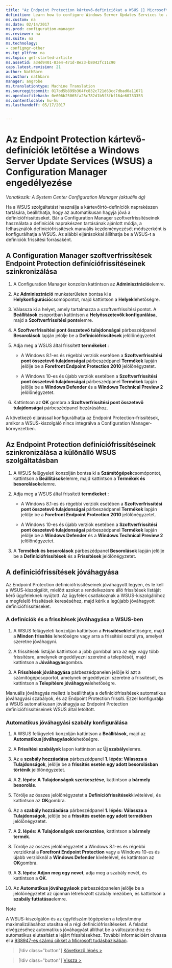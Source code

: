```yaml
---
title: "Az Endpoint Protection kártevő-definíciókat a WSUS |} Microsoft Docs"
definition: Learn how to configure Windows Server Updates Services to auto-approve definition updates.
ms.custom: na
ms.date: 02/14/2017
ms.prod: configuration-manager
ms.reviewer: na
ms.suite: na
ms.technology:
- configmgr-other
ms.tgt_pltfrm: na
ms.topic: get-started-article
ms.assetid: a34d9401-83e4-471d-8e23-b8042fc11c90
caps.latest.revision: 21
author: NathBarn
ms.author: nathbarn
manager: angrobe
ms.translationtype: Machine Translation
ms.sourcegitcommit: 017bd5b899b364fc832c721d63cc7dbad0a11671
ms.openlocfilehash: 0e606b25065fa25c782d1b5f3fbf164e60733353
ms.contentlocale: hu-hu
ms.lasthandoff: 05/17/2017


---
```


# <a name="enable-endpoint-protection-malware-definitions-to-download-from-windows-server-update-services-wsus-for-configuration-manager"></a>Az Endpoint Protection kártevő-definíciók letöltése a Windows Server Update Services (WSUS) a Configuration Manager engedélyezése

*Vonatkozik: A System Center Configuration Manager (aktuális ág)*

 Ha a WSUS szolgáltatást használja a kártevőirtó-definíciók naprakészen tartására, beállíthatja, hogy az automatikusan hagyja jóvá a definíciófrissítéseket. Bár a Configuration Manager szoftverfrissítéseinek használata a definíciók naprakészen tartásának ajánlott módja, a felhasználók definíciófrissítések manuális kezdeményezését módszerként is konfigurálhatja a WSUS. Az alábbi eljárásokkal állíthatja be a WSUS-t a definíciók frissítési forrásaként.

## <a name="to-synchronize-endpoint-protection-definition-updates-in-configuration-manager-software-updates"></a>A Configuration Manager szoftverfrissítések Endpoint Protection definíciófrissítéseinek szinkronizálása

1.  A Configuration Manager konzolon kattintson az **Adminisztráció**elemre.

2.  Az **Adminisztráció** munkaterületen bontsa ki a **Helykonfiguráció**csomópontot, majd kattintson a **Helyek**lehetőségre.

3.  Válassza ki a helyet, amely tartalmazza a szoftverfrissítési pontot. A **Beállítások** csoportban kattintson a **Helyösszetevők konfigurálása**, majd a **Szoftverfrissítési pont**elemre.

4.  A **Szoftverfrissítési pont összetevő tulajdonságai** párbeszédpanel **Besorolások** lapján jelölje be a **Definíciófrissítések** jelölőnégyzetet.

5.  Adja meg a WSUS által frissített **termékeket** :

    -   A Windows 8.1-es és régebbi verziók esetében a **Szoftverfrissítési pont összetevő tulajdonságai** párbeszédpanel **Termékek** lapján jelölje be a **Forefront Endpoint Protection 2010** jelölőnégyzetet.

    -   A Windows 10-es és újabb verziók esetében a **Szoftverfrissítési pont összetevő tulajdonságai** párbeszédpanel **Termékek** lapján jelölje be a **Windows Defender** és a **Windows Technical Preview 2** jelölőnégyzetet.

6.  Kattintson az **OK** gombra a **Szoftverfrissítési pont összetevő tulajdonságai** párbeszédpanel bezárásához.

 A következő eljárással konfigurálhatja az Endpoint Protection-frissítések, amikor a WSUS-kiszolgáló nincs integrálva a Configuration Manager-környezetben.

## <a name="to-synchronize-endpoint-protection-definition-updates-in-standalone-wsus"></a>Az Endpoint Protection definíciófrissítéseinek szinkronizálása a különálló WSUS szolgáltatásban

1.  A WSUS felügyeleti konzolján bontsa ki a **Számítógépek**csomópontot, kattintson a **Beállítások**elemre, majd kattintson a **Termékek és besorolások**elemre.

2.  Adja meg a WSUS által frissített **termékeket** :

    -   A Windows 8.1-es és régebbi verziók esetében a **Szoftverfrissítési pont összetevő tulajdonságai** párbeszédpanel **Termékek** lapján jelölje be a **Forefront Endpoint Protection 2010** jelölőnégyzetet.

    -   A Windows 10-es és újabb verziók esetében a **Szoftverfrissítési pont összetevő tulajdonságai** párbeszédpanel **Termékek** lapján jelölje be a **Windows Defender** és a **Windows Technical Preview 2** jelölőnégyzetet.

3.  A **Termékek és besorolások** párbeszédpanel **Besorolások** lapján jelölje be a **Definíciófrissítések** és a **Frissítések** jelölőnégyzetet.

## <a name="approving-definition-updates"></a>A definíciófrissítések jóváhagyása
 Az Endpoint Protection definíciófrissítéseinek jóváhagyott legyen, és le kell a WSUS-kiszolgálót, mielőtt azokat a rendelkezésre álló frissítések listáját kérő ügyfeleknek nyújtott. Az ügyfelek csatlakoznak a WSUS-kiszolgálóhoz a megfelelő frissítések kereséséhez, majd kérik a legújabb jóváhagyott definíciófrissítéseket.

### <a name="to-approve-definitions-and-updates-in-wsus"></a>A definíciók és a frissítések jóváhagyása a WSUS-ben

1.  A WSUS felügyeleti konzolján kattintson a **Frissítések**lehetőségre, majd a **Minden frissítés** lehetőségre vagy arra a frissítési osztályra, amelyet szeretne jóváhagyni.

2.  A frissítések listáján kattintson a jobb gombbal arra az egy vagy több frissítésre, amelynek engedélyezni szeretné a telepítését, majd kattintson a **Jóváhagyás**gombra.

3.  A **Frissítések jóváhagyása** párbeszédpanelen jelölje ki azt a számítógépcsoportot, amelynek engedélyezni szeretné a frissítését, és kattintson a **Telepítésre jóváhagyva**lehetőségre.

 Manuális jóváhagyás mellett is beállíthatja a definíciófrissítések automatikus jóváhagyási szabályok, és az Endpoint Protection frissíti. Ezzel konfigurálja a WSUS automatikusan jóváhagyja az Endpoint Protection definíciófrissítéseinek WSUS által letöltött.

### <a name="to-configure-an-automatic-approval-rule"></a>Automatikus jóváhagyási szabály konfigurálása

1.  A WSUS felügyeleti konzolján kattintson a **Beállítások**, majd az **Automatikus jóváhagyások**lehetőségre.

2.  A **Frissítési szabályok** lapon kattintson az **Új szabály**elemre.

3.  Az a **szabály hozzáadása** párbeszédpanel **1. lépés: Válassza a Tulajdonságok**, jelölje be a **frissítés esetén egy adott besorolásban történik** jelölőnégyzetet.

4.  A **2. lépés: A Tulajdonságok szerkesztése**, kattintson a **bármely besorolás**.

5.  Törölje az összes jelölőnégyzetet a **Definíciófrissítések**kivételével, és kattintson az **OK**gombra.

6.  Az a **szabály hozzáadása** párbeszédpanel **1. lépés: Válassza a Tulajdonságok**, jelölje be a **frissítés esetén egy adott termékben** jelölőnégyzetet.

7.  A **2. lépés: A Tulajdonságok szerkesztése**, kattintson a **bármely termék**.

8.  Törölje az összes jelölőnégyzetet a Windows 8.1-es és régebbi verzióknál a **Forefront Endpoint Protection** vagy a Windows 10-es és újabb verzióknál a **Windows Defender** kivételével, és kattintson az **OK**gombra.

9. A **3. lépés: Adjon meg egy nevet**, adja meg a szabály nevét, és kattintson a **OK**.

10. Az **Automatikus jóváhagyások** párbeszédpanelen jelölje be a jelölőnégyzetet az újonnan létrehozott szabály mezőben, és kattintson a **szabály futtatása**elemre.

> [!NOTE]
>  A WSUS-kiszolgálón és az ügyfélszámítógépeken a teljesítmény maximalizálásához utasítsa el a régi definíciófrissítéseket. A feladat elvégzéséhez automatikus jóváhagyást állíthat be a változatokhoz és automatikus elutasítást a lejárt frissítésekhez. További információért olvassa el a [938947-es számú cikket a Microsoft tudásbázisában](http://go.microsoft.com/fwlink/p/?LinkId=204078).

> [!div class="button"]
[Következő lépés >](endpoint-antimalware-policies.md)

> [!div class="button"]
[Vissza >](endpoint-configure-alerts.md)

